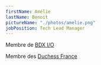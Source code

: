 ```yaml
---
firstName: Amélie
lastName: Benoit
pictureName: "./photos/amelie.png"
jobPosition: Tech Lead Manager
---
```


Membre de <span class="text-linkPurple underline font-semibold">[BDX I/O](https://bdxio.fr)</span>

Membre des <span class="text-linkPurple underline font-semibold">[Duchess France](https://www.duchess-france.fr/)</span>
